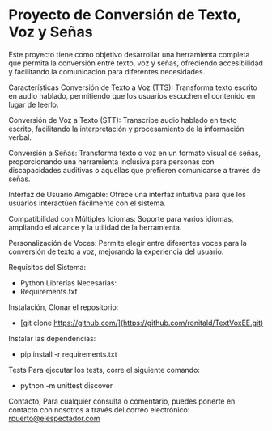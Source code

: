 # Proyecto de Conversión de Texto, Voz y Señas

Este proyecto tiene como objetivo desarrollar una herramienta completa que permita la conversión entre texto, voz y señas, ofreciendo accesibilidad y facilitando la comunicación para diferentes necesidades.

Características
Conversión de Texto a Voz (TTS): Transforma texto escrito en audio hablado, permitiendo que los usuarios escuchen el contenido en lugar de leerlo.

Conversión de Voz a Texto (STT): Transcribe audio hablado en texto escrito, facilitando la interpretación y procesamiento de la información verbal.

Conversión a Señas: Transforma texto o voz en un formato visual de señas, proporcionando una herramienta inclusiva para personas con discapacidades auditivas o aquellas que prefieren comunicarse a través de señas.

Interfaz de Usuario Amigable: Ofrece una interfaz intuitiva para que los usuarios interactúen fácilmente con el sistema.

Compatibilidad con Múltiples Idiomas: Soporte para varios idiomas, ampliando el alcance y la utilidad de la herramienta.

Personalización de Voces: Permite elegir entre diferentes voces para la conversión de texto a voz, mejorando la experiencia del usuario.

Requisitos del Sistema:
- Python
Librerías Necesarias:
- Requirements.txt

Instalación,
Clonar el repositorio:

- [git clone https://github.com/](https://github.com/ronitald/TextVoxEE.git)


Instalar las dependencias:

- pip install -r requirements.txt

Tests
Para ejecutar los tests, corre el siguiente comando:

- python -m unittest discover

Contacto, Para cualquier consulta o comentario, puedes ponerte en contacto con nosotros a través del correo electrónico: 
rpuerto@elespectador.com
